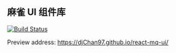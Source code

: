 ## 麻雀 UI 组件库

[![Build Status](https://travis-ci.org/djChan97/react-mq-ui.svg?branch=master)](https://travis-ci.org/djChan97/react-mq-ui)

Preview address: https://djChan97.github.io/react-mq-ui/
